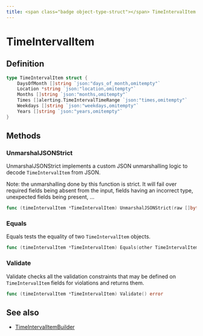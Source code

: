 ```yaml
---
title: <span class="badge object-type-struct"></span> TimeIntervalItem
---
```

# <span class="badge object-type-struct"></span> TimeIntervalItem

## Definition

```go
type TimeIntervalItem struct {
    DaysOfMonth []string `json:"days_of_month,omitempty"`
    Location *string `json:"location,omitempty"`
    Months []string `json:"months,omitempty"`
    Times []alerting.TimeIntervalTimeRange `json:"times,omitempty"`
    Weekdays []string `json:"weekdays,omitempty"`
    Years []string `json:"years,omitempty"`
}
```
## Methods

### <span class="badge object-method"></span> UnmarshalJSONStrict

UnmarshalJSONStrict implements a custom JSON unmarshalling logic to decode `TimeIntervalItem` from JSON.

Note: the unmarshalling done by this function is strict. It will fail over required fields being absent from the input, fields having an incorrect type, unexpected fields being present, …

```go
func (timeIntervalItem *TimeIntervalItem) UnmarshalJSONStrict(raw []byte) error
```

### <span class="badge object-method"></span> Equals

Equals tests the equality of two `TimeIntervalItem` objects.

```go
func (timeIntervalItem *TimeIntervalItem) Equals(other TimeIntervalItem) bool
```

### <span class="badge object-method"></span> Validate

Validate checks all the validation constraints that may be defined on `TimeIntervalItem` fields for violations and returns them.

```go
func (timeIntervalItem *TimeIntervalItem) Validate() error
```

## See also

 * <span class="badge builder"></span> [TimeIntervalItemBuilder](./builder-TimeIntervalItemBuilder.md)
